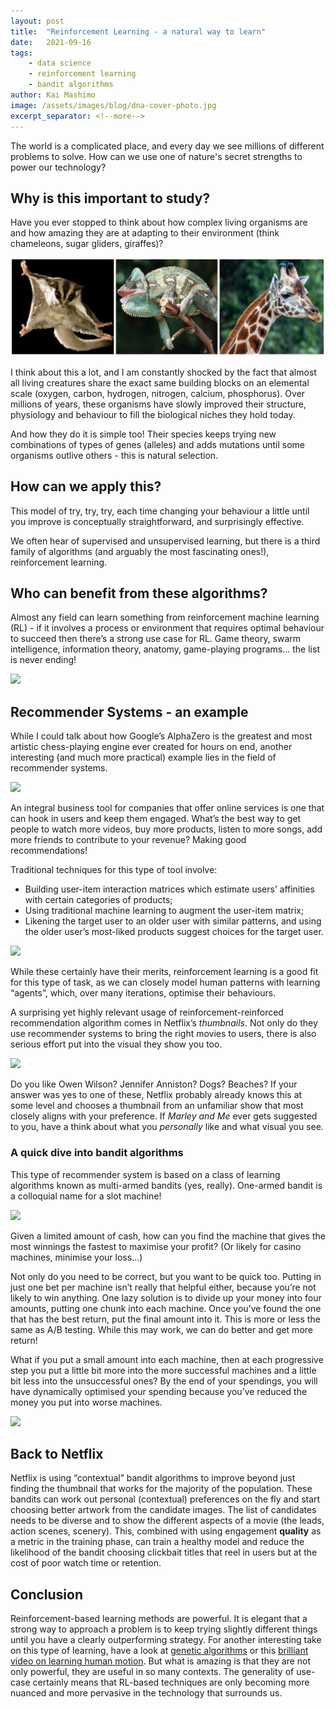 ```yaml
---
layout: post
title:  "Reinforcement Learning - a natural way to learn"
date:   2021-09-16
tags: 
    - data science
    - reinforcement learning
    - bandit algorithms
author: Kai Mashimo
image: /assets/images/blog/dna-cover-photo.jpg
excerpt_separator: <!--more-->
---
```


The world is a complicated place, and every day we see millions of different problems to solve. How can we use one of nature's secret strengths to power our technology?

<!--more-->

## Why is this important to study?

Have you ever stopped to think about how complex living organisms are and how amazing they are at adapting to their environment (think chameleons, sugar gliders, giraffes)?

![](/assets/images/blog/three-animals.png)

I think about this a lot, and I am constantly shocked by the fact that almost all living creatures share the exact same building blocks on an elemental scale (oxygen, carbon, hydrogen, nitrogen, calcium, phosphorus). Over millions of years, these organisms have slowly improved their structure, physiology and behaviour to fill the biological niches they hold today.

And how they do it is simple too! Their species keeps trying new combinations of types of genes (alleles) and adds mutations until some organisms outlive others - this is natural selection.

## How can we apply this?

This model of try, try, try, each time changing your behaviour a little until you improve is conceptually straightforward, and surprisingly effective.

We often hear of supervised and unsupervised learning, but there is a third family of algorithms (and arguably the most fascinating ones!), reinforcement learning.

## Who can benefit from these algorithms?

Almost any field can learn something from reinforcement machine learning (RL) - if it involves a process or environment that requires optimal behaviour to succeed then there’s a strong use case for RL. Game theory, swarm intelligence, information theory, anatomy, game-playing programs… the list is never ending!

![](https://www.kdnuggets.com/images/reinforcement-learning-fig1-700.jpg)

## Recommender Systems - an example

While I could talk about how Google’s AlphaZero is the greatest and most artistic chess-playing engine ever created for hours on end, another interesting (and much more practical) example lies in the field of recommender systems.

![](https://www.researchgate.net/profile/Alan-Eckhardt/publication/220827211/figure/fig2/AS:394007092973580@1470950019808/Structure-of-a-recommender-system.png)

An integral business tool for companies that offer online services is one that can hook in users and keep them engaged. What’s the best way to get people to watch more videos, buy more products, listen to more songs, add more friends to contribute to your revenue? Making good recommendations!

Traditional techniques for this type of tool involve:
* Building user-item interaction matrices which estimate users’ affinities with certain categories of products;
* Using traditional machine learning to augment the user-item matrix;
* Likening the target user to an older user with similar patterns, and using the older user’s most-liked products suggest choices for the target user.

![](https://miro.medium.com/max/700/1*mz9tzP1LjPBhmiWXeHyQkQ.png)

While these certainly have their merits, reinforcement learning is a good fit for this type of task, as we can closely model human patterns with learning “agents”, which, over many iterations, optimise their behaviours.

A surprising yet highly relevant usage of reinforcement-reinforced recommendation algorithm comes in Netflix’s _thumbnails_. Not only do they use recommender systems to bring the right movies to users, there is also serious effort put into the visual they show you too.

![](https://miro.medium.com/max/2400/1*xwD8rVHPapbfmrl6AIbQbA.png)

Do you like Owen Wilson? Jennifer Anniston? Dogs? Beaches? If your answer was yes to one of these, Netflix probably already knows this at some level and chooses a thumbnail from an unfamiliar show that most closely aligns with your preference. If _Marley and Me_ ever gets suggested to you, have a think about what you _personally_ like and what visual you see.

### A quick dive into bandit algorithms

This type of recommender system is based on a class of learning algorithms known as multi-armed bandits (yes, really). One-armed bandit is a colloquial name for a slot machine!

![](https://miro.medium.com/max/1400/1*w045YMSDuMz1wYeUjLaPQA.png)

Given a limited amount of cash, how can you find the machine that gives the most winnings the fastest to maximise your profit? (Or likely for casino machines, minimise your loss...) 

Not only do you need to be correct, but you want to be quick too. Putting in just one bet per machine isn’t really that helpful either, because you’re not likely to win anything. One lazy solution is to divide up your money into four amounts, putting one chunk into each machine. Once you’ve found the one that has the best return, put the final amount into it. This is more or less the same as A/B testing. While this may work, we can do better and get more return!

What if you put a small amount into each machine, then at each progressive step you put a little bit more into the more successful machines and a little bit less into the unsuccessful ones? By the end of your spendings, you will have dynamically optimised your spending because you’ve reduced the money you put into worse machines.

![](https://static.wingify.com/gcp/uploads/sites/3/2020/04/ab-testing-vs-bandit-across-value.png)

## Back to Netflix

Netflix is using “contextual” bandit algorithms to improve beyond just finding the thumbnail that works for the majority of the population. These bandits can work out personal (contextual) preferences on the fly and start choosing better artwork from the candidate images. The list of candidates needs to be diverse and to show the different aspects of a movie (the leads, action scenes, scenery). This, combined with using engagement **quality** as a metric in the training phase, can train a healthy model and reduce the likelihood of the bandit choosing clickbait titles that reel in users but at the cost of poor watch time or retention.

## Conclusion

Reinforcement-based learning methods are powerful. It is elegant that a strong way to approach a problem is to keep trying slightly different things until you have a clearly outperforming strategy. For another interesting take on this type of learning, have a look at [genetic algorithms](https://en.wikipedia.org/wiki/Genetic_algorithm) or this [brilliant video on learning human motion](https://www.youtube.com/watch?v=SsJ_AusntiU). But what is amazing is that they are not only powerful, they are useful in so many contexts. The generality of use-case certainly means that RL-based techniques are only becoming more nuanced and more pervasive in the technology that surrounds us.


